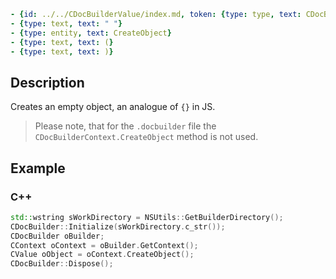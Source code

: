 ```yml signature
- {id: ../../CDocBuilderValue/index.md, token: {type: type, text: CDocBuilderValue}}
- {type: text, text: " "}
- {type: entity, text: CreateObject}
- {type: text, text: (}
- {type: text, text: )}
```

## Description

Creates an empty object, an analogue of `{}` in JS.

> Please note, that for the `.docbuilder` file the `CDocBuilderContext.CreateObject` method is not used.

## Example

### C++

```cpp
std::wstring sWorkDirectory = NSUtils::GetBuilderDirectory();
CDocBuilder::Initialize(sWorkDirectory.c_str());
CDocBuilder oBuilder;
CContext oContext = oBuilder.GetContext();
CValue oObject = oContext.CreateObject();
CDocBuilder::Dispose();
```
